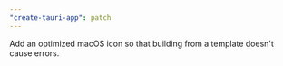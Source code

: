 ```yaml
---
"create-tauri-app": patch
---
```


Add an optimized macOS icon so that building from a template doesn't cause errors.